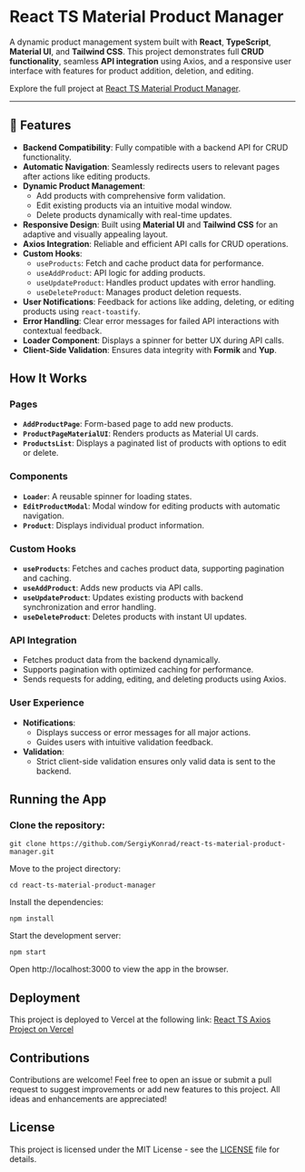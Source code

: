 # React TS Material Product Manager

A dynamic product management system built with **React**, **TypeScript**, **Material UI**, and **Tailwind CSS**. This project demonstrates full **CRUD functionality**, seamless **API integration** using Axios, and a responsive user interface with features for product addition, deletion, and editing.

Explore the full project at [React TS Material Product Manager](https://react-ts-material-product-manager.vercel.app/).

---

## 🚀 Features

-   **Backend Compatibility**: Fully compatible with a backend API for CRUD functionality.
-   **Automatic Navigation**: Seamlessly redirects users to relevant pages after actions like editing products.
-   **Dynamic Product Management**:
    -   Add products with comprehensive form validation.
    -   Edit existing products via an intuitive modal window.
    -   Delete products dynamically with real-time updates.
-   **Responsive Design**: Built using **Material UI** and **Tailwind CSS** for an adaptive and visually appealing layout.
-   **Axios Integration**: Reliable and efficient API calls for CRUD operations.
-   **Custom Hooks**:
    -   `useProducts`: Fetch and cache product data for performance.
    -   `useAddProduct`: API logic for adding products.
    -   `useUpdateProduct`: Handles product updates with error handling.
    -   `useDeleteProduct`: Manages product deletion requests.
-   **User Notifications**: Feedback for actions like adding, deleting, or editing products using `react-toastify`.
-   **Error Handling**: Clear error messages for failed API interactions with contextual feedback.
-   **Loader Component**: Displays a spinner for better UX during API calls.
-   **Client-Side Validation**: Ensures data integrity with **Formik** and **Yup**.

## How It Works

### **Pages**

-   **`AddProductPage`**: Form-based page to add new products.
-   **`ProductPageMaterialUI`**: Renders products as Material UI cards.
-   **`ProductsList`**: Displays a paginated list of products with options to edit or delete.

### **Components**

-   **`Loader`**: A reusable spinner for loading states.
-   **`EditProductModal`**: Modal window for editing products with automatic navigation.
-   **`Product`**: Displays individual product information.

### **Custom Hooks**

-   **`useProducts`**: Fetches and caches product data, supporting pagination and caching.
-   **`useAddProduct`**: Adds new products via API calls.
-   **`useUpdateProduct`**: Updates existing products with backend synchronization and error handling.
-   **`useDeleteProduct`**: Deletes products with instant UI updates.

### API Integration

-   Fetches product data from the backend dynamically.
-   Supports pagination with optimized caching for performance.
-   Sends requests for adding, editing, and deleting products using Axios.

### User Experience

-   **Notifications**:
    -   Displays success or error messages for all major actions.
    -   Guides users with intuitive validation feedback.
-   **Validation**:
    -   Strict client-side validation ensures only valid data is sent to the backend.

## Running the App

### Clone the repository:

```
git clone https://github.com/SergiyKonrad/react-ts-material-product-manager.git
```

Move to the project directory:

```
cd react-ts-material-product-manager

```

Install the dependencies:

```
npm install
```

Start the development server:

```
npm start
```

Open http://localhost:3000 to view the app in the browser.

## Deployment

This project is deployed to Vercel at the following link:
[React TS Axios Project on Vercel](https://react-ts-material-product-manager.vercel.app/)

## Contributions

Contributions are welcome! Feel free to open an issue or submit a pull request to suggest improvements or add new features to this project. All ideas and enhancements are appreciated!

## License

This project is licensed under the MIT License - see the [LICENSE](./LICENCE) file for details.
